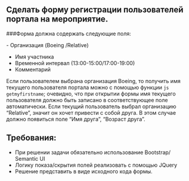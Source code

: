 ## Сделать форму регистрации пользователей портала на мероприятие. 
###Форма должна содержать следующие поля:

- Организация (Boeing /Relative)
- Имя участника
- Временной интервал (13:00-15:00/17:00-19:00)
- Комментарий

Если пользователем выбрана организация Boeing, то получить имя текущего пользователя портала можно с помощью функции ```js getmyfirstname```;
очевидно, что при открытии формы имя текущего пользователя должно быть записано в соответствующее поле автоматически. Если текущий пользователь выбрал организацию “Relative”, значит он хочет привести с собой друга. В этом случае должно появиться поле “Имя друга”, “Возраст друга”.  
## Требования:
- При решении задачи обязательно использование Bootstrap/ Semantic UI
- Логику показа/скрытия полей реализовать с помощью JQuery 
- Решение представить в виде исходного кода формы.


